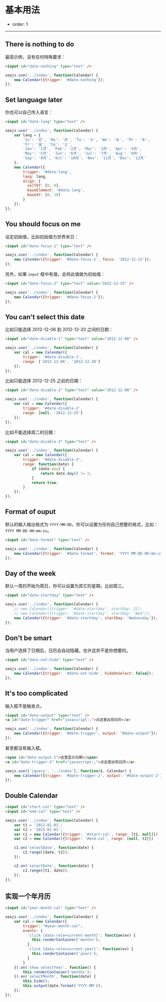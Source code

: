 # 基本用法

- order: 1

------------

## There is nothing to do

最简示例，没有任何特殊要求：

````html
<input id="date-nothing" type="text" />
````

````javascript
seajs.use('../index', function(Calendar) {
    new Calendar({trigger: '#date-nothing'});
});
````

## Set language later

你也可以自己传入语言：

````html
<input id="date-lang" type="text" />
````

````javascript
seajs.use('../index', function(Calendar) {
    var lang = {
        'Su': '日', 'Mo': '月', 'Tu': '火', 'We': '水', 'Th': '木',
        'Fr': '金', 'Sa': '土',
        'Jan': '1月', 'Feb': '2月', 'Mar': '3月', 'Apr': '4月',
        'May': '5月', 'Jun': '6月', 'Jul': '7月', 'Aug': '8月',
        'Sep': '9月', 'Oct': '10月', 'Nov': '11月', 'Dec': '12月'
    };
    new Calendar({
        trigger: '#date-lang',
        lang: lang,
        align: {
          selfXY: [0, 0],
          baseElement: '#date-lang',
          baseXY: [0, 10]
        }
    });
});
````

## You should focus on me

设定初始值，比如初始值为世界末日：

````html
<input id="date-focus-1" type="text" />
````

````javascript
seajs.use('../index', function(Calendar) {
    new Calendar({trigger: '#date-focus-1', focus: '2012-12-12'});
});
````

另外，如果 `input` 框中有值，会将此值做为初始值：

````html
<input id="date-focus-2" type="text" value="2012-12-25" />
````

````javascript
seajs.use('../index', function(Calendar) {
    new Calendar({trigger: '#date-focus-2'});
});
````

## You can't select this date

比如只能选择 2012-12-06 到 2012-12-20 之间的日期：

````html
<input id="date-disable-1" type="text" value="2012-12-08" />
````

````javascript
seajs.use('../index', function(Calendar) {
    var cal = new Calendar({
        trigger: '#date-disable-1',
        range: ['2012-12-06', '2012-12-20']
    });
});
````

比如只能选择 2012-12-25 之前的日期：

````html
<input id="date-disable-2" type="text" value="2012-12-08" />
````

````javascript
seajs.use('../index', function(Calendar) {
    var cal = new Calendar({
        trigger: '#date-disable-2',
        range: [null, '2012-12-25']
    });
});
````

比如不能选择周二的日期：

````html
<input id="date-disable-3" type="text" />
````

````javascript
seajs.use('../index', function(Calendar) {
    var cal = new Calendar({
        trigger: '#date-disable-3',
        range: function(date) {
            if (date.day) {
                return date.day() != 2;
            }
            return true;
        }
    });
});
````

## Format of ouput

默认的输入输出格式为 `YYYY-MM-DD`，你可以设置为任何自己想要的格式，比如：
`YYYY MM-DD HH:mm:ss`。

````html
<input id="date-format" type="text" />
````

````javascript
seajs.use('../index', function(Calendar) {
    new Calendar({trigger: '#date-format', format: 'YYYY MM-DD HH:mm:ss'});
});
````

## Day of the week

默认一周的开始为周日，你可以设置为其它的星期，比如周三。

````html
<input id="date-startday" type="text" />
````

````javascript
seajs.use('../index', function(Calendar) {
    // new Calendar({trigger: '#date-startday', startDay: 2});
    // new Calendar({trigger: '#date-startday', startDay: 'Wed'});
    new Calendar({trigger: '#date-startday', startDay: 'Wednesday'});
});
````


## Don't be smart

当用户选择了日期后，日历会自动隐藏。也许这并不是你想要的。

````html
<input id="date-not-hide" type="text" />
````

````javascript
seajs.use('../index', function(Calendar) {
    new Calendar({trigger: '#date-not-hide', hideOnSelect: false});
});
````


## It's too complicated

输入框不是触发点。

````html
<input id="date-output" type="text" />
<a id="date-trigger" href="javascript:;">点这里出现日历</a>
````

````javascript
seajs.use('../index', function(Calendar) {
    new Calendar({trigger: '#date-trigger', output: "#date-output"});
});
````

甚至都没有输入框。

````html
<span id="date-output-2">这里显示日期</span>
<a id="date-trigger-2" href="javascript:;">点这里出现日历</a>
````

````javascript
seajs.use(['jquery', '../index'], function($, Calendar) {
    new Calendar({trigger: '#date-trigger-2', output: '#date-output-2'});
});
````


## Double Calendar

````html
<input id="start-cal" type="text" />
<input id="end-cal" type="text" />
````

````javascript
seajs.use('../index', function(Calendar) {
    var t1 = '2012-01-01';
    var t2 = '2015-01-01';
    var c1 = new Calendar({trigger: '#start-cal', range: [t1, null]})
    var c2 = new Calendar({trigger: '#end-cal', range: [null, t2]})

    c1.on('selectDate', function(date) {
        c2.range([date, t2]);
    });

    c2.on('selectDate', function(date) {
        c1.range([t1, date]);
    });
});
````

## 实现一个年月历

````html
<input id="year-month-cal" type="text" />
````

````javascript
seajs.use('../index', function(Calendar) {
    var cal = new Calendar({
        trigger: "#year-month-cal",
        events: {
          'click [data-role=current-month]': function(ev) {
            this.renderContainer('months');
          },
          'click [data-role=current-year]': function(ev) {
            this.renderContainer('years');
          }
        }
    }).on('show selectYear', function() {
        this.renderContainer('months');
    }).on('selectMonth', function(date) {
        this.hide();
        this.output(date.format('YYYY-MM'));
    });
});
````

